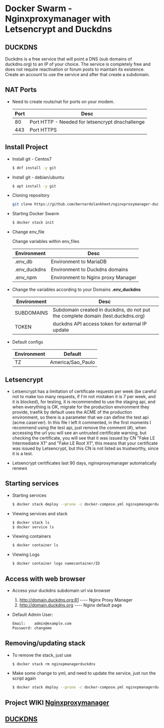 # Docker Swarm - Nginxproxymanager with Letsencrypt and Duckdns 

## DUCKDNS
Duckdns is a free service that will point a DNS (sub domains of duckdns.org) to an IP of your choice. The service is completely free and does not require reactivation or forum posts to maintain its existence. Create an account to use the service and after that create a subdomain.

## NAT Ports
- Need to create route/nat for ports on your modem.

    | Port                   | Desc
    | -------------------    | ----------------------------------------------------------------
    | 80                     | Port HTTP - Needed for letsencrypt dnschallenge 
    | 443                    | Port HTTPS

## Install Project

- Install git - Centos7 
    ```bash
    $ dnf install -y git
    ```

- Install git - debian/ubuntu 
    ```bash
    $ apt install -y git
    ```

- Cloning repository 
    ```bash
    git clone https://github.com/bernardolankheet/nginxproxymanager-duckdns.git && cd nginxproxymanager-duckdns  
    ```

- Starting Docker Swarm
    ```bash
    $ docker stack init
    ```

- Change env_file  
    
    Change variables within env_files

    | Environment            | Desc
    | -------------------    | -------------------------------------------------------------------------------------
    | .env_db                | Environment to MariaDB
    | .env_duckdns           | Environment to Duckdns domains
    | .env_npm               | Environment to Nginx proxy Manager

- Change the variables according to your Domains **.env_duckdns**

    | Environment            | Desc
    | -------------------    | -------------------------------------------------------------------------------------
    | SUBDOMAINS             | Subdomain created in duckdns, do not put the complete domain (test.duckdns.org)
    | TOKEN                  | duckdns API access token for external IP update

- Default configs

    | Environment            | Default
    | -------------------    | -----------------------
    | TZ                     | America/Sao_Paulo

## Letsencrypt

- Letsencrypt has a limitation of certificate requests per week (be careful not to make too many requests, if I'm not mistaken it is 7 per week, and it is blocked), for testing, it is recommended to use the staging api, and when everything is OK, migrate for the production environment they provide, traefik by default uses the ACME of the production environment, so there is a parameter that we can define the test api (acme.caserver). In this file I left it commented, in the first moments I recommend using the test api, just remove the comment (#), when accessing the url you will see an untrusted certificate warning, but checking the certificate, you will see that it was issued by CN "Fake LE Intermediatre X1" and "Fake LE Root X1", this means that your certificate was issued by Letsencrypt, but this CN is not listed as trustworthy, since it is a test.

- Letsencrypt certificates last 90 days, nginxproxymanager automatically renews

## Starting services

- Starting services
    ```bash
    $ docker stack deploy --prune -c docker-compose.yml nginxpmanagerduckdns 
    ```  

- Viewing services and stack
    ```bash
   $ docker stack ls
   $ docker service ls
    ```

- Viewing containers
    ```bash
    $ docker container ls
    ```

- Viewing Logs
    ```bash
    $ docker container logs namecontainer/ID
    ```

## Access with web browser
- Access your duckdns subdomain url via browser 
    1) http://domain.duckdns.org:81        ---- Nginx Proxy Manager 
	2) http://domain.duckdns.org        ---- Nginx default page

- Default Admin User:
    ```bash
	Email:    admin@example.com
	Password: changeme
    ```	   

## Removing/updating stack
- To remove the stack, just use
    ```bash
    $ docker stack rm nginxpmanagerduckdns
    ```

- Make some change to yml, and need to update the service, just run the script again
    ```bash
    $ docker stack deploy --prune -c docker-compose.yml nginxpmanagerduckdns
     ```

## Project WIKI [Nginxproxymanager](https://nginxproxymanager.com/guide/#project-goal)
## [DUCKDNS](https://www.duckdns.org)
